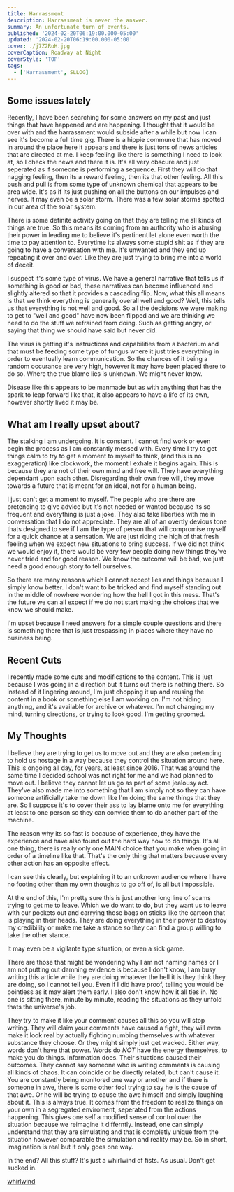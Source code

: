 ```yaml
---
title: Harrassment
description: Harrassment is never the answer.
summary: An unfortunate turn of events.
published: '2024-02-20T06:19:00.000-05:00'
updated: '2024-02-20T06:19:00.000-05:00'
cover: ./j7Z2RoH.jpg
coverCaption: Roadway at Night
coverStyle: 'TOP'
tags:
  - ['Harrassment', SLLOG]
---
```

<script lang="ts">
  import Youtube from '$lib/components/youtube.svelte'
  import Custom from '$custom/custom.svelte'
  const const_variable = 999;

  import Folder from '$lib/components/folder.svelte'

  let configFolder = [
    { name: 'QWER.config.js', icon: 'i-vscode-icons-file-type-typescript-official' },
    { name: 'site.ts', icon: 'i-bxs-file-js' }
  ]
</script>

## Some issues lately

Recently, I have been searching for some answers on my past and just things that have happened and are happening. I thought that it would be over with and the harrassment would subside after a while but now I can see it's become a full time gig. There is a hippie commune that has moved in around the place here it appears and there is just tons of news articles that are directed at me. I keep feeling like there is something I need to look at, so I check the news and there it is. It's all very obscure and just seperated as if someone is performing a sequence. First they will do that nagging feeling, then its a reward feeling, then its that other feeling. All this push and pull is from some type of unknown chemical that appears to be area wide. It's as if its just pushing on all the buttons on our impulses and nerves. It may even be a solar storm. There was a few solar storms spotted in our area of the solar system.  

There is some definite activity going on that they are telling me all kinds of things are true. So this means its coming from an authority who is abusing their power in leading me to believe it's pertinent let alone even worth the time to pay attention to. Everytime its always some stupid shit as if they are going to have a conversation with me. It's unwanted and they end up repeating it over and over. Like they are just trying to bring me into a world of deceit.  

I suspect it's some type of virus. We have a general narrative that tells us if something is good or bad, these narratives can become influenced and slightly altered so that it provides a cascading flip. Now, what this all means is that we think everything is generally overall well and good? Well, this tells us that everything is not well and good. So all the decisions we were making to get to "well and good" have now been flipped and we are thinking we need to do the stuff we refrained from doing. Such as getting angry, or saying that thing we should have said but never did.  

The virus is getting it's instructions and capabilities from a bacterium and that must be feeding some type of fungus where it just tries everything in order to eventually learn communication. So the chances of it being a random occurance are very high, however it may have been placed there to do so. Where the true blame lies is unknown. We might never know.  

Disease like this appears to be manmade but as with anything that has the spark to leap forward like that, it also appears to have a life of its own, however shortly lived it may be.  

## What am I really upset about?

The stalking I am undergoing. It is constant. I cannot find work or even begin the process as I am constantly messed with. Every time I try to get things calm to try to get a moment to myself to think, (and this is no exaggeration) like clockwork, the moment I exhale it begins again. This is because they are not of their own mind and free will. They have everything dependant upon each other. Disregarding their own free will, they move towards a future that is meant for an ideal, not for a human being.  

I just can't get a moment to myself. The people who are there are pretending to give advice but it's not needed or wanted because its so frequent and everything is just a joke. They also take liberties with me in conversation that I do not appreciate. They are all of an overtly devious tone thats designed to see if I am the type of person that will compromise myself for a quick chance at a sensation. We are just riding the high of that fresh feeling when we expect new situations to bring success. If we did not think we would enjoy it, there would be very few people doing new things they've never tried and for good reason. We know the outcome will be bad, we just need a good enough story to tell ourselves.  

So there are many reasons which I cannot accept lies and things because I simply know better. I don't want to be tricked and find myself standing out in the middle of nowhere wondering how the hell I got in this mess. That's the future we can all expect if we do not start making the choices that we know we should make.  

I'm upset because I need answers for a simple couple questions and there is something there that is just trespassing in places where they have no business being.  

## Recent Cuts

I recently made some cuts and modifications to the content. This is just because I was going in a direction but it turns out there is nothing there. So instead of it lingering around, I'm just chopping it up and reusing the content in a book or something else I am working on. I'm not hiding anything, and it's available for archive or whatever. I'm not changing my mind, turning directions, or trying to look good. I'm getting groomed.  

## My Thoughts 

I believe they are trying to get us to move out and they are also pretending to hold us hostage in a way because they control the situation around here. This is ongoing all day, for years, at least since 2016. That was around the same time I decided school was not right for me and we had planned to move out. I believe they cannot let us go as part of some jealousy act. They've also made me into something that I am simply not so they can have someone artificially take me down like I'm doing the same things that they are. So I suppose it's to cover their ass to lay blame onto me for everything at least to one person so they can convice them to do another part of the machine.  

The reason why its so fast is because of experience, they have the experience and have also found out the hard way how to do things. It's all one thing, there is really only one MAIN choice that you make when going in order of a timeline like that. That's the only thing that matters because every other action has an opposite effect.  

I can see this clearly, but explaining it to an unknown audience where I have no footing other than my own thoughts to go off of, is all but impossible.  

At the end of this, I'm pretty sure this is just another long line of scams trying to get me to leave. Which we do want to do, but they want us to leave with our pockets out and carrying those bags on sticks like the cartoon that is playing in their heads. They are doing everything in their power to destroy my credibility or make me take a stance so they can find a group willing to take the other stance.  

It may even be a vigilante type situation, or even a sick game.  

There are those that might be wondering why I am not naming names or I am not putting out damning evidence is because I don't know, I am busy writing this article while they are doing whatever the hell it is they think they are doing, so I cannot tell you. Even if I did have proof, telling you would be pointless as it may alert them early. I also don't know how it all ties in. No one is sitting there, minute by minute, reading the situations as they unfold thats the universe's job.  

They try to make it like your comment causes all this so you will stop writing. They will claim your comments have caused a fight, they will even make it look real by actually fighting numbing themselves with whatever substance they choose. Or they might simply just get wacked. Either way, words don't have that power. Words do *NOT* have the energy themselves, to make you do things. Information does. Their situations caused their outcomes. They cannot say someone who is writing comments is causing all kinds of chaos. It can coincide or be directly related, but can't cause it. You are constantly being monitored one way or another and if there is someone in awe, there is some other fool trying to say he is the cause of that awe. Or he will be trying to cause the awe himself and simply laughing about it. This is always true. It comes from the freedom to realize things on your own in a segregated enviroment, seperated from the actions happening. This gives one self a modified sense of control over the situation because we reimagine it differntly. Instead, one can simply understand that they are simulating and that is completly unique from the situation however comparable the simulation and reality may be. So in short, imagination is real but it only goes one way.  

In the end? All this stuff? It's just a whirlwind of fists. As usual. Don't get sucked in.  

[whirlwind](u1fa84_u1f32a-ufe0f.png)  

<Youtube id="w0cDJ2kzQiM" />

